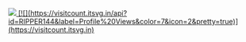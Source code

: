 <a href="https://visitcount.itsvg.in">
  <img src="https://visitcount.itsvg.in/api?id=RIPPER144&label=Profile%20Views&color=7&icon=2&pretty=true" />
  [![](https://visitcount.itsvg.in/api?id=RIPPER144&label=Profile%20Views&color=7&icon=2&pretty=true)](https://visitcount.itsvg.in)
</a>
